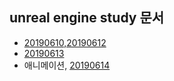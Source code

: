 ## unreal engine study 문서

+ [20190610,20190612](https://docs.google.com/document/d/1sWTR-2Rrz5pNvD80EOiRBiuA8AzvdZeunB_1jAl7C9w/edit?usp=sharing)
+ [20190613](https://docs.google.com/document/d/1l-6Z1MRfyKtLFI4PIarXTfAePJ1r_pgbltni2njLzfw/edit?usp=sharing)
+ 애니메이션,  [20190614](https://docs.google.com/document/d/1xRtcWlCKgpH1nOMZ-77dEifNX4srM0ip7Ip-KjZYjck/edit?usp=sharing)
